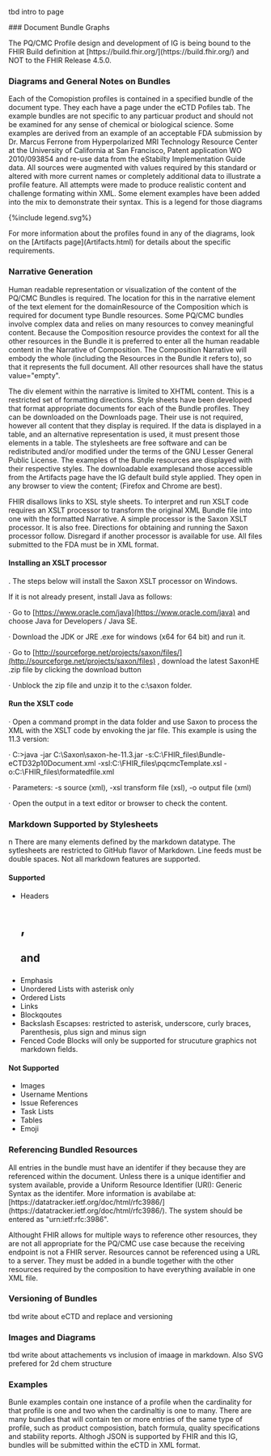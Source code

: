 <p>tbd intro to page</p>
### Document Bundle Graphs
<p>
The PQ/CMC Profile design and development of IG is being bound to the FHIR Build definition at [https://build.fhir.org/](https://build.fhir.org/) and NOT to the FHIR Release 4.5.0. </p>

###  Diagrams and General Notes on Bundles

<p>Each of the Comopistion profiles is contained in a specified bundle of the document type. They each have a page under the eCTD Pofiles tab. The example bundles are not specific to any particuar product and should not be examined for any sense of chemical or biological science. Some examples are derived from an example of an acceptable FDA submission by Dr. Marcus Ferrone from Hyperpolarized MRI Technology Resource Center at the University of California at San Francisco, Patent application WO 2010/093854 and re-use data from the eStabilty Implementation Guide data. All sources were augmented with values required by this standard or altered with more current names or completely additional data to illustrate a profile feature. All attempts were made to produce realistic content and challenge formating within XML.  Some element examples have been added into the mix to demonstrate their syntax. This is a legend for those diagrams</p>

<div>{%include legend.svg%}</div>

<p>For more information about the profiles found in any of the diagrams, look on the [Artifacts page](Artifacts.html) for details about the specific requirements. </p>

### Narrative Generation

Human readable representation or visualization of the content of the PQ/CMC Bundles is required.   The location for this in the narrative element of the text element for the domainResource of the Composition which is required for document type Bundle resources.   Some PQ/CMC bundles involve complex data and relies on many resources to convey meaningful content.  Because the Composition resource provides the context for all the other resources in the Bundle it is preferred to enter all the human readable content in the Narrative of Composition.   The Composition Narrative will embody the whole (including the Resources in the Bundle it refers to), so that it represents the full document. All other resources shall have the status value="empty". 

The div element within the narrative is limited to XHTML content.  This is a restricted set of formatting directions.  Style sheets have been developed that format appropriate documents for each of the Bundle profiles.  They can be downloaded on the Downloads page.  Their use is not required, however all content that they display is required.   If the data is displayed in a table, and an alternative representation is used, it must present those elements in a table.  The stylesheets are free software and can be redistributed and/or modified under the terms of the GNU Lesser General Public License.  The examples of the Bundle resources are displayed with their respective styles.  The downloadable examplesand those accessible from the Artifacts page have the IG default build style applied.  They open in any browser to view the content; (Firefox and Chrome are best).

FHIR disallows links to XSL style sheets.  To interpret and run XSLT code requires an XSLT processor to transform the original XML Bundle file into one with the formatted Narrative.  A simple processor is the Saxon XSLT processor.  It is also free.  Directions for obtaining and running the Saxon processor follow.   Disregard if another processor is available for use.  All files submitted to the FDA must be in XML format.

#### **Installing an XSLT processor**

. The steps below will install the Saxon XSLT processor on Windows.

If it is not already present, install Java as follows:

·         Go to [https://www.oracle.com/java](https://www.oracle.com/java)  and choose Java for Developers / Java SE.

·         Download the JDK or JRE .exe for windows (x64 for 64 bit) and run it.

·         Go to [http://sourceforge.net/projects/saxon/files/](http://sourceforge.net/projects/saxon/files) , download the latest SaxonHE .zip file by clicking the download button

·         Unblock the zip file and unzip it to the c:\saxon folder.

#### **Run the XSLT code**

·         Open a command prompt in the data folder and use Saxon to process the XML with the XSLT code by envoking the jar file. This example is using the 11.3 version:

·         C:\>java -jar C:\Saxon\saxon-he-11.3.jar -s:C:\FHIR_files\Bundle-eCTD32p10Document.xml -xsl:C:\FHIR_files\pqcmcTemplate.xsl -o:C:\FHIR_files\formatedfile.xml    

·         Parameters: -s source (xml), -xsl transform file (xsl), -o output file (xml)

·         Open the output in a text editor or browser to check the content.

### Markdown Supported by Stylesheets
n
There are many elements defined by the markdown datatype.  The sytlesheets are restricted to GitHub flavor of Markdown. Line feeds must be double spaces.  Not all markdown features are supported.
#### Supported
* Headers <h1>, <h2> and <h3>
* Emphasis
* Unordered Lists with asterisk only
* Ordered Lists
* Links
* Blockqoutes
* Backslash Escapses: restricted to asterisk, underscore, curly braces, Parenthesis, plus sign and minus sign
* Fenced Code Blocks will only be supported for strucuture graphics not markdown fields.


#### Not Supported
* Images
* Username Mentions
* Issue References
* Task Lists
* Tables
* Emoji

### Referencing Bundled Resources

<p>All entries in the bundle must have an identifer if they because they are referenced within the document.  Unless there is a unique identifier and system available, provide a Uniform Resource Identifier (URI): Generic Syntax as the identifer. More information is avabilabe at: [https://datatracker.ietf.org/doc/html/rfc3986/](https://datatracker.ietf.org/doc/html/rfc3986/).  The system should be entered as "urn:ietf:rfc:3986".</p>

<p>Althought FHIR allows for multiple ways to reference other resources, they are not all appropriate for the PQ/CMC use case because the receiving endpoint is not a FHIR server. Resources cannot be referenced using a URL to a server. They must be added in a bundle together with the other resources required by the composition to have everything available in one XML file.
</p>

### Versioning of Bundles
<p>tbd write about eCTD and replace and versioning</p>

### Images and Diagrams

<p>tbd write about attachements vs inclusion of imaage in  markdown.  Also SVG prefered for 2d chem structure</p>


### Examples
<p>
Bunle examples contain one instance of a profile when the cardinality for that profile is one and two when the cardinaltiy is one to many.  There are many bundles that will contain ten or more entries of the same type of profile, such as product composistion, batch formula, quality specifications and stability reports.  Althogh JSON is supported by FHIR and this IG, bundles will be submitted within the eCTD in XML format.</p>

